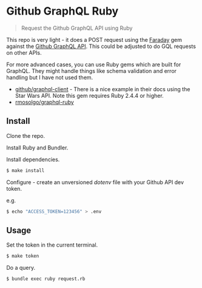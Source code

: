 # Github GraphQL Ruby
> Request the Github GraphQL API using Ruby

This repo is very light - it does a POST request using the [Faraday](https://lostisland.github.io/faraday/) gem against the [Github GraphQL API](https://developer.github.com/v4/). This could be adjusted to do GQL requests on other APIs.

For more advanced cases, you can use Ruby gems which are built for GraphQL. They might handle things like schema validation and error handling but I have not used them.

- [github/graphql-client](https://github.com/github/graphql-client) - There is a nice example in their docs using the Star Wars API. Note this gem requires Ruby 2.4.4 or higher.
- [rmosolgo/graphql-ruby](https://github.com/rmosolgo/graphql-ruby)


## Install

Clone the repo.

Install Ruby and Bundler.

Install dependencies.

```sh
$ make install
```

Configure - create an unversioned _dotenv_ file with your Github API dev token.

e.g.

```sh
$ echo "ACCESS_TOKEN=123456" > .env
```

## Usage

Set the token in the current terminal.

```sh
$ make token
```

Do a query.

```sh
$ bundle exec ruby request.rb
```
